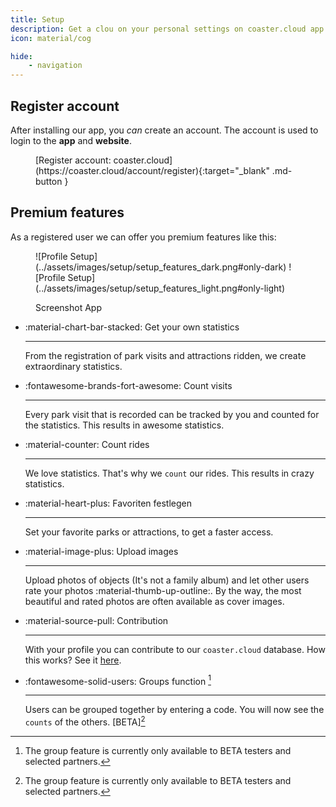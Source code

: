 ```yaml
---
title: Setup
description: Get a clou on your personal settings on coaster.cloud app.
icon: material/cog

hide:
    - navigation
---
```


## Register account

After installing our app, you _can_ create an account. The account is used to login to the **app** and **website**.

<figure markdown>
[Register account: coaster.cloud](https://coaster.cloud/account/register){:target="_blank" .md-button }
</figure>

## Premium features

As a registered user we can offer you premium features like this:

<figure markdown>
![Profile Setup](../assets/images/setup/setup_features_dark.png#only-dark)
![Profile Setup](../assets/images/setup/setup_features_light.png#only-light)

Screenshot App
</figure>

<div class="grid cards" markdown>

- :material-chart-bar-stacked: Get your own statistics

    ---
    From the registration of park visits and attractions ridden, we create extraordinary statistics.

- :fontawesome-brands-fort-awesome: Count visits

    ---
    Every park visit that is recorded can be tracked by you and counted for the statistics. This results in awesome statistics.

- :material-counter: Count rides

    ---
    We love statistics. That's why we `count` our rides. This results in crazy statistics.

- :material-heart-plus: Favoriten festlegen

    ---
    Set your favorite parks or attractions, to get a faster access.

- :material-image-plus: Upload images

    ---
    Upload photos of objects (It's not a family album) and let other users rate your photos :material-thumb-up-outline:. By the way, the most beautiful and rated photos are often available as cover images.

- :material-source-pull: Contribution

    ---
    With your profile you can contribute to our `coaster.cloud` database. How this works? See it [here](../contribute/).

- :fontawesome-solid-users: Groups function [^1]

    ---
    Users can be grouped together by entering a code. You will now see the `counts` of the others. [BETA][^1]

</div>

[^1]: The group feature is currently only available to BETA testers and selected partners.
